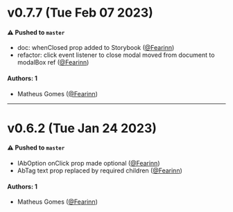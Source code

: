 # v0.7.7 (Tue Feb 07 2023)

#### ⚠️ Pushed to `master`

- doc: whenClosed prop added to Storybook ([@Fearinn](https://github.com/Fearinn))
- refactor: click event listener to close modal moved from document to modalBox ref ([@Fearinn](https://github.com/Fearinn))

#### Authors: 1

- Matheus Gomes ([@Fearinn](https://github.com/Fearinn))

---

# v0.6.2 (Tue Jan 24 2023)

#### ⚠️ Pushed to `master`

- IAbOption onClick prop made optional ([@Fearinn](https://github.com/Fearinn))
- AbTag text prop replaced by required children ([@Fearinn](https://github.com/Fearinn))

#### Authors: 1

- Matheus Gomes ([@Fearinn](https://github.com/Fearinn))
